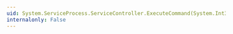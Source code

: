 ```yaml
---
uid: System.ServiceProcess.ServiceController.ExecuteCommand(System.Int32)
internalonly: False
---
```

